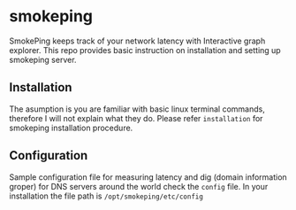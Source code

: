 # smokeping
SmokePing keeps track of your network latency with Interactive graph explorer. This repo provides basic instruction on installation and setting up smokeping server.

## Installation
The asumption is you are familiar with basic linux terminal commands, therefore I will not explain what they do. Please refer ```installation``` for smokeping installation procedure.

## Configuration
Sample configuration file for measuring latency and dig (domain information groper) for DNS servers around the world check the ```config``` file. In your installation the file path is ```/opt/smokeping/etc/config```

